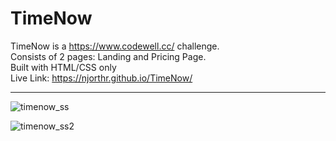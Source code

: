 # TimeNow 

TimeNow is a https://www.codewell.cc/ challenge.  
Consists of 2 pages: Landing and Pricing Page.  
Built with HTML/CSS only  
Live Link: https://njorthr.github.io/TimeNow/
<hr>

![timenow_ss](https://user-images.githubusercontent.com/83810014/152331536-572560d0-b480-472c-8c95-6c7f08a52ce6.PNG)

![timenow_ss2](https://user-images.githubusercontent.com/83810014/152327609-7043cac1-828f-424e-a696-d82c5ab74d42.PNG)
